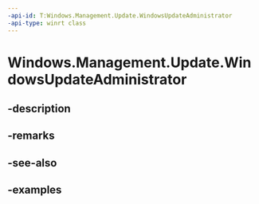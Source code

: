 ```yaml
---
-api-id: T:Windows.Management.Update.WindowsUpdateAdministrator
-api-type: winrt class
---
```


# Windows.Management.Update.WindowsUpdateAdministrator

<!--
public sealed class WindowsUpdateAdministrator
-->


## -description

## -remarks

## -see-also

## -examples


